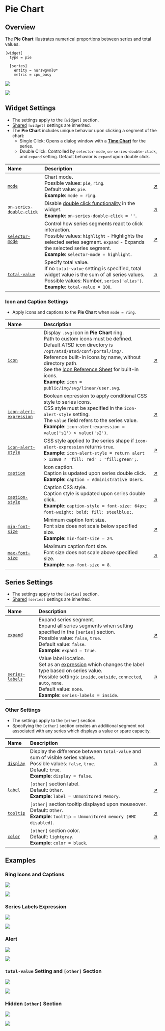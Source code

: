 # Pie Chart

## Overview

The **Pie Chart** illustrates numerical proportions between series and total values.

```ls
[widget]
  type = pie

  [series]
    entity = nurswgvml0*
    metric = cpu_busy
```

![](./images/pie-title-1.png)

[![](../../images/button.png)](https://apps.axibase.com/chartlab/beb22419)

## Widget Settings

<!-- markdownlint-disable MD102 -->

* The settings apply to the `[widget]` section.
* [Shared](../shared/README.md#widget-settings) `[widget]` settings are inherited.
* The **Pie Chart** includes unique behavior upon clicking a segment of the chart:
  * Single Click: Opens a dialog window with a [**Time Chart**](../time-chart/README.md) for the series.
  * Double Click: Controlled by `selector-mode`, `on-series-double-click`, and `expand` setting. Default behavior is `expand` upon double click.

Name | Description | &nbsp;
:--|:--|:--
<a name="mode"></a>[`mode`](#mode)|Chart mode.<br>Possible values: `pie`, `ring`.<br>Default value: `pie`.<br>**Example**: `mode = ring`.|[↗](https://apps.axibase.com/chartlab/7217e679)
<a name="on-series-double-click"></a>[`on-series-double-click`](#on-series-double-click)|Disable [double click functionality](#widget-settings) in the widget.<br>**Example**: `on-series-double-click = ''`.|[↗](https://apps.axibase.com/chartlab/b18445b6)
<a name="selector-mode"></a>[`selector-mode`](#selector-mode)|Control how series segments react to click interaction.<br>Possible values: `highlight` - Highlights the selected series segment. `expand` - Expands the selected series segment.<br>**Example**: `selector-mode = highlight`.|[↗](https://apps.axibase.com/chartlab/2cfa5cbe)
<a name="total-value"></a>[`total-value`](#total-value)|Specify total value.<br> If no `total-value` setting is specified, total widget value is the sum of all series values.<br>Possible values: Number, `series('alias')`.<br>**Example**: `total-value = 100`.|[↗](https://apps.axibase.com/chartlab/94599517)

<!-- markdownlint-enable MD102 -->

### Icon and Caption Settings

* Apply icons and captions to the **Pie Chart** when `mode = ring`.

Name | Description | &nbsp;
:--|:--|:--
<a name="icon"></a>[`icon`](#icon)|Display `.svg` icon in **Pie Chart** ring.<br>Path to custom icons must be defined.<br>Default ATSD icon directory is `/opt/atsd/atsd/conf/portal/img/`.<br>Reference built-in icons by name, without directory path.<br>See the [Icon Reference Sheet](resources/atsd-embedded-icons.pdf) for built-in icons.<br>**Example**: `icon = public/img/svg/linear/user.svg`.|[↗](https://apps.axibase.com/chartlab/e4f2226b)
<a name="icon-alert-expression"></a>[`icon-alert-expression`](#icon-alert-expression)|Boolean expression to apply conditional CSS style to series icons.<br>CSS style must be specified in the `icon-alert-style` setting.<br>The `value` field refers to the series value.<br>**Example**: `icon-alert-expression = value('s1') > value('s2')`.|[↗](https://apps.axibase.com/chartlab/76b2fa9e)
<a name="icon-alert-style"></a>[`icon-alert-style`](#icon-alert-style)|CSS style applied to the series shape if `icon-alert-expression` returns `true`.<br>**Example**: `icon-alert-style = return alert > 12000 ? 'fill: red' : 'fill:green';`.|[↗](https://apps.axibase.com/chartlab/46f2ce72)
<a name="caption"></a>[`caption`](#caption)|Icon caption.<br>Caption is updated upon series double click.<br>**Example**: `caption = Administrative Users`.|[↗](https://apps.axibase.com/chartlab/a31585b7)
<a name="caption-style"></a>[`caption-style`](#caption-style)|Caption CSS style.<br>Caption style is updated upon series double click.<br>**Example**: `caption-style = font-size: 64px; font-weight: bold; fill: steelblue;`.|[↗](https://apps.axibase.com/chartlab/ecbac33b)
<a name="min-font-size"></a>[`min-font-size`](#min-font-size)|Minimum caption font size.<br>Font size does not scale below specified size.<br>**Example**: `min-font-size = 24`.|[↗](https://apps.axibase.com/chartlab/7704bb89)
<a name="max-font-size"></a>[`max-font-size`](#max-font-size)|Maximum caption font size.<br>Font size does not scale above specified size.<br>**Example**: `max-font-size = 8`.|[↗](https://apps.axibase.com/chartlab/7704bb89)

## Series Settings

* The settings apply to the `[series]` section.
* [Shared](../shared/README.md#series-settings) `[series]` settings are inherited.

Name | Description | &nbsp;
:--|:--|:--
<a name="expand"></a>[`expand`](#expand)|Expand series segment.<br>Expand all series segments when setting specified in the `[series]` section.<br>Possible value: `false`, `true`.<br>Default value: `false`.<br>**Example**: `expand = true`.|[↗](https://apps.axibase.com/chartlab/f5684bc4)|
<a name="series-labels"></a>[`series-labels`](#series-labels)|Value label location.<br>Set as an [expression](https://axibase.com/docs/atsd/administration/metric-persistence-filter.html#expression-syntax) which changes the label type based on series value.<br>Possible settings: `inside`, `outside`, `connected`, `auto`, `none`.<br>Default value: `none`.<br>**Example**: `series-labels = inside`.|[↗](https://apps.axibase.com/chartlab/75107b6b)|

### Other Settings

* The settings apply to the `[other]` section.
* Specifying the `[other]` section creates an additional segment not associated with any series which displays a value or spare capacity.

Name | Description | &nbsp;
:--|:--|:--
|<a name="display"></a>[`display`](#display)|Display the difference between `total-value` and sum of visible series values.<br>Possible values: `false`, `true`.<br>Default: `true`.<br>**Example**: `display = false`.|[↗](https://apps.axibase.com/chartlab/03201f9e)|
<a name="label"></a>[`label`](#label)|`[other]` section label.<br>Default: `Other`.<br>**Example**: `label = Unmonitored Memory`.|[↗](https://apps.axibase.com/chartlab/064091fa)|
<a name="tooltip"></a>[`tooltip`](#tooltip)|`[other]` section tooltip displayed upon mouseover.<br>Default: `Other`.<br>**Example**: `tooltip = Unmonitored memory (HMC disabled)`.|[↗](https://apps.axibase.com/chartlab/03be3f7d)|
<a name="color"></a>[`color`](#color)|`[other]` section color.<br>Default: `lightgray`.<br>**Example**: `color = black`.|[↗](https://apps.axibase.com/chartlab/db9f4d31)|

## Examples

### Ring Icons and Captions

![](./images/ring-icons-and-captions.png)

[![](../../images/button.png)](https://apps.axibase.com/chartlab/e31d60be)

### Series Labels Expression

![](./images/series-labels-expression.png)

[![](../../images/button.png)](https://apps.axibase.com/chartlab/7f7a1bc3)

### Alert

![](./images/alert-expression-example.png)

[![](../../images/button.png)](https://apps.axibase.com/chartlab/f1cd6467)

### `total-value` Setting and `[other]` Section

![](./images/total-and-other-example.png)

[![](../../images/button.png)](https://apps.axibase.com/chartlab/db7dd568)

### Hidden `[other]` Section

![](./images/hidden-other-section.png)

[![](../../images/button.png)](https://apps.axibase.com/chartlab/f0e7d218)
